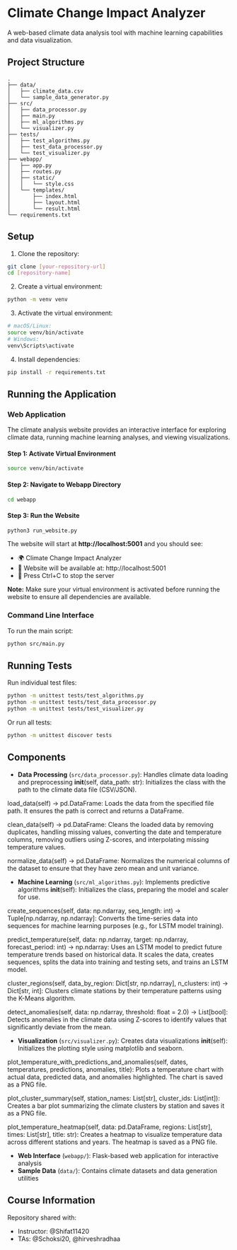 # Climate Change Impact Analyzer

A web-based climate data analysis tool with machine learning capabilities and data visualization.

## Project Structure
```
.
├── data/
│   ├── climate_data.csv
│   └── sample_data_generator.py
├── src/
│   ├── data_processor.py
│   ├── main.py
│   ├── ml_algorithms.py
│   └── visualizer.py
├── tests/
│   ├── test_algorithms.py
│   ├── test_data_processor.py
│   └── test_visualizer.py
├── webapp/
│   ├── app.py
│   ├── routes.py
│   ├── static/
│   │   └── style.css
│   └── templates/
│       ├── index.html
│       ├── layout.html
│       └── result.html
└── requirements.txt
```

## Setup

1. Clone the repository:
```bash
git clone [your-repository-url]
cd [repository-name]
```

2. Create a virtual environment:
```bash
python -m venv venv
```

3. Activate the virtual environment:
```bash
# macOS/Linux:
source venv/bin/activate
# Windows:
venv\Scripts\activate
```

4. Install dependencies:
```bash
pip install -r requirements.txt
```

## Running the Application

### Web Application
The climate analysis website provides an interactive interface for exploring climate data, running machine learning analyses, and viewing visualizations.

#### **Step 1: Activate Virtual Environment**
```bash
source venv/bin/activate
```

#### **Step 2: Navigate to Webapp Directory**
```bash
cd webapp
```

#### **Step 3: Run the Website**
```bash
python3 run_website.py
```

The website will start at **http://localhost:5001** and you should see:
- 🌍 Climate Change Impact Analyzer
- 📍 Website will be available at: http://localhost:5001
- 🛑 Press Ctrl+C to stop the server

**Note:** Make sure your virtual environment is activated before running the website to ensure all dependencies are available.


### Command Line Interface
To run the main script:
```bash
python src/main.py
```

## Running Tests
Run individual test files:
```bash
python -m unittest tests/test_algorithms.py
python -m unittest tests/test_data_processor.py
python -m unittest tests/test_visualizer.py
```

Or run all tests:
```bash
python -m unittest discover tests
```

## Components

- **Data Processing** (`src/data_processor.py`): Handles climate data loading and preprocessing
  __init__(self, data_path: str): Initializes the class with the path to the climate data file (CSV/JSON).

load_data(self) -> pd.DataFrame: Loads the data from the specified file path. It ensures the path is correct and returns a DataFrame.

clean_data(self) -> pd.DataFrame: Cleans the loaded data by removing duplicates, handling missing values, converting the date and temperature columns, removing outliers using Z-scores, and interpolating missing temperature values.

normalize_data(self) -> pd.DataFrame: Normalizes the numerical columns of the dataset to ensure that they have zero mean and unit variance.
- **Machine Learning** (`src/ml_algorithms.py`): Implements predictive algorithms
__init__(self): Initializes the class, preparing the model and scaler for use.

create_sequences(self, data: np.ndarray, seq_length: int) -> Tuple[np.ndarray, np.ndarray]: Converts the time-series data into sequences for machine learning purposes (e.g., for LSTM model training).

predict_temperature(self, data: np.ndarray, target: np.ndarray, forecast_period: int) -> np.ndarray: Uses an LSTM model to predict future temperature trends based on historical data. It scales the data, creates sequences, splits the data into training and testing sets, and trains an LSTM model.

cluster_regions(self, data_by_region: Dict[str, np.ndarray], n_clusters: int) -> Dict[str, int]: Clusters climate stations by their temperature patterns using the K-Means algorithm.

detect_anomalies(self, data: np.ndarray, threshold: float = 2.0) -> List[bool]: Detects anomalies in the climate data using Z-scores to identify values that significantly deviate from the mean.
- **Visualization** (`src/visualizer.py`): Creates data visualizations
  __init__(self): Initializes the plotting style using matplotlib and seaborn.

plot_temperature_with_predictions_and_anomalies(self, dates, temperatures, predictions, anomalies, title): Plots a temperature chart with actual data, predicted data, and anomalies highlighted. The chart is saved as a PNG file.

plot_cluster_summary(self, station_names: List[str], cluster_ids: List[int]): Creates a bar plot summarizing the climate clusters by station and saves it as a PNG file.

plot_temperature_heatmap(self, data: pd.DataFrame, regions: List[str], times: List[str], title: str): Creates a heatmap to visualize temperature data across different stations and years. The heatmap is saved as a PNG file.
- **Web Interface** (`webapp/`): Flask-based web application for interactive analysis
- **Sample Data** (`data/`): Contains climate datasets and data generation utilities

## Course Information
Repository shared with:
- Instructor: @Shifat11420
- TAs: @Schoksi20, @hirveshradhaa

